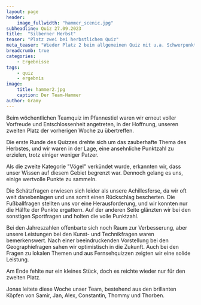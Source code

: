 ```yaml
---
layout: page
header:
    image_fullwidth: "hammer_scenic.jpg"
subheadline: Quiz 27.09.2023
title:  "Silberner Herbst"
teaser: "Platz zwei bei herbstlichem Quiz"
meta_teaser: "Wieder Platz 2 beim allgemeinen Quiz mit u.a. Schwerpunkt Herbst"
breadcrumb: true
categories:
    - Ergebnisse
tags:
    - quiz
    - ergebnis
image:
    title: hammer2.jpg
    caption: Der Team-Hammer
author: Gramy
---
```


Beim wöchentlichen Teamquiz im Pfannestiel waren wir erneut voller Vorfreude und Entschlossenheit angetreten, in der Hoffnung, unseren zweiten Platz der vorherigen Woche zu übertreffen.

Die erste Runde des Quizzes drehte sich um das zauberhafte Thema des Herbstes, und wir waren in der Lage, eine ansehnliche Punktzahl zu erzielen, trotz einiger weniger Patzer.

Als die zweite Kategorie "Vögel" verkündet wurde, erkannten wir, dass unser Wissen auf diesem Gebiet begrenzt war. Dennoch gelang es uns, einige wertvolle Punkte zu sammeln.

Die Schätzfragen erwiesen sich leider als unsere Achillesferse, da wir oft weit danebenlagen und uns somit einen Rückschlag bescherten. Die Fußballfragen stellten uns vor eine Herausforderung, und wir konnten nur die Hälfte der Punkte ergattern. Auf der anderen Seite glänzten wir bei den sonstigen Sportfragen und holten die volle Punktzahl.

Bei den Jahreszahlen offenbarte sich noch Raum zur Verbesserung, aber unsere Leistungen bei den Kunst- und Technikfragen waren bemerkenswert. Nach einer beeindruckenden Vorstellung bei den Geographiefragen sahen wir optimistisch in die Zukunft. Auch bei den Fragen zu lokalen Themen und aus Fernsehquizzen zeigten wir eine solide Leistung.

Am Ende fehlte nur ein kleines Stück, doch es reichte wieder nur für den zweiten Platz.

Jonas leitete diese Woche unser Team, bestehend aus den brillanten Köpfen von Samir, Jan, Alex, Constantin, Thommy und Thorben.